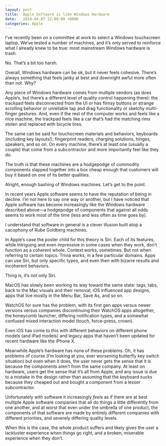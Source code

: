 ```yaml
---
layout: post
title:  Apple Software is like Windows Hardware
date:   2018-04-07 12:00:00 +0000
categories: Apple
---
```


I’ve recently been on a committee at work to select a Windows touchscreen laptop. We’ve tested a number of machines, and it’s only served to reinforce what I already knew to be true: most mainstream Windows hardware is trash.

No. That’s a bit too harsh.

Overall, Windows hardware can be ok, but it never feels cohesive. There’s always something that feels janky at best and downright awful more often than not. Why?

Any piece of Windows hardware comes from multiple vendors (as does Apple’s, but there’s a different level of quality control happening there): the trackpad feels disconnected from the UI or has flimsy buttons or strange scrolling behavior or unreliable tap and drag functionality or sketchy multi-finger gestures. And, even if the rest of the computer works and feels like a nice machine, the trackpad feels like a car that’s had the matching rims stolen and replaced with bicycle tires.

The same can be said for touchscreen materials and behaviors, keyboards (including key layouts!), fingerprint readers, charging solutions, hinges, speakers, and so on. On every machine, there’s at least one (usually a couple) that come from a subcontractor and more importantly feel like they do.

The truth is that these machines are a hodgepodge of commodity components slapped together into a box cheap enough that customers will buy it based on one of its better qualities.

Alright, enough bashing of Windows machines. Let’s get to the point.

In recent years Apple software seems to have the reputation of being in decline. I’m not here to say one way or another, but I have noticed that Apple software has become increasingly like the Windows hardware described above—a hodgepodge of components that against all odds seems to work most of the time (less and less often as time goes by).

I understand that software in general is a clever illusion built atop a cacophony of Rube Goldberg machines.

In Apple’s case the poster child for this theory is Siri. Each of its features, while intriguing and even impressive in some cases when they work, don’t function as a coherent whole. Context works, sometimes. But not when referring to certain topics. Trivia works, in a few particular domains. Apps can use Siri, but only specific types, and even then with bizarre results and incoherent behaviors.

Thing is, it’s not only Siri.

MacOS has slowly been working its way toward the same state: tags, tabs, back to the Mac visuals and their removal, iOS influenced app designs, apps that live mostly in the Menu Bar, Save As, and so on.

WatchOS for sure has the problem, with its first gen apps versus newer versions versus companies discontinuing their WatchOS apps altogether, the honeycomb launcher, differing notification types, and a somewhat confused mixed interaction model (touch, force-press, crown).

Even iOS has come to this with different behaviors on different phone models (and iPad models) and legacy apps that haven’t been updated for recent hardware like the iPhone X.

Meanwhile Apple’s hardware has none of these problems. Oh, it has problems of course (I’m looking at you, ever worsening butterfly key switch situation) but even when it does, the user never gets the sense that it is because the components aren’t from the same company. At least on hardware, users get the sense that it’s all from Apple, and any issue is due to a mistake in the design rather than assuming that the keyboard sucks because they cheaped out and bought a component from a lesser subcontractor.

Unfortunately with software it increasingly *feels* as if there are at best multiple Apple software companies that all do things a little differently from one another, and at worst that even under the umbrella of one product, the components of that software are made by entirely different companies with different priorities, and severely differing quality levels.

When this is the case, the whole product suffers and likely gives the user a lackluster experience when things go right, and a broken, miserable experience when they don’t.
